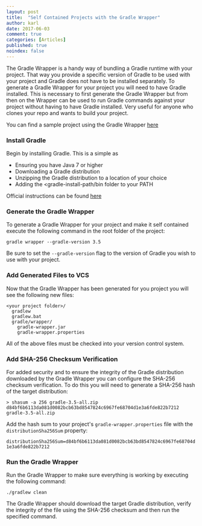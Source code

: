 ```yaml
---
layout: post
title:  "Self Contained Projects with the Gradle Wrapper"
author: karl
date: 2017-06-03
comment: true
categories: [Articles]
published: true
noindex: false
---
```

The Gradle Wrapper is a handy way of bundling a Gradle runtime with your project.
That way you provide a specific version of Gradle to be used with your project and Gradle does not have to be installed separately.
To generate a Gradle Wrapper for your project you will need to have Gradle installed.
This is necessary to first generate the Gradle Wrapper but from then on the Wrapper can be used to run Gradle commands against your project without having to have Gradle installed.
Very useful for anyone who clones your repo and wants to build your project.

You can find a sample project using the Gradle Wrapper [here](https://github.com/karlkyck/spring-boot-completablefuture)


### Install Gradle
Begin by installing Gradle. This is a simple as 

* Ensuring you have Java 7 or higher
* Downloading a Gradle distribution
* Unzipping the Gradle distribution to a location of your choice
* Adding the <gradle-install-path/bin folder to your PATH

Official instructions can be found [here](https://gradle.org/install)

### Generate the Gradle Wrapper

To generate a Gradle Wrapper for your project and make it self contained execute the following command in the root folder of the project:
 
```
gradle wrapper --gradle-version 3.5
```

Be sure to set the `--gradle-version` flag to the version of Gradle you wish to use with your project.

### Add Generated Files to VCS
Now that the Gradle Wrapper has been generated for you project you will see the following new files:

```
<your project folder>/
  gradlew
  gradlew.bat
  gradle/wrapper/
    gradle-wrapper.jar
    gradle-wrapper.properties
```

All of the above files must be checked into your version control system.

### Add SHA-256 Checksum Verification
For added security and to ensure the integrity of the Gradle distribution downloaded by the Gradle Wrapper you can configure the SHA-256 checksum verification.
To do this you will need to generate a SHA-256 hash of the target distribution:
 
```
> shasum -a 256 gradle-3.5-all.zip 
d84bf6b6113da081d0082bcb63bd8547824c6967fe68704d1e3a6fde822b7212  gradle-3.5-all.zip
```
  
Add the hash sum to your project's `gradle-wrapper.properties` file with the `distributionSha256Sum` property:

`distributionSha256Sum=d84bf6b6113da081d0082bcb63bd8547824c6967fe68704d1e3a6fde822b7212`

### Run the Gradle Wrapper

Run the Gradle Wrapper to make sure everything is working by executing the following command:

`./gradlew clean`

The Gradle Wrapper should download the target Gradle distribution, verify the integrity of the file using the SHA-256 checksum and then run the specified command.
